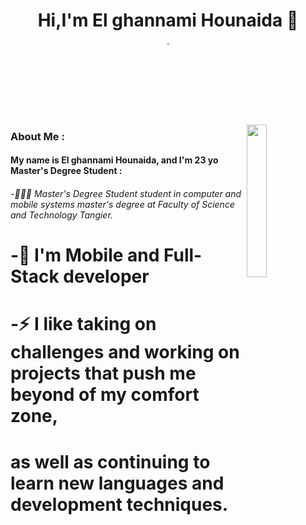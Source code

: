 <h1 align="center">Hi,I'm El ghannami Hounaida 👋</h1>
<p align="center">
  <a href="https://www.linkedin.com/in/el-ghannami-hounaida-a35202216/"><img src="https://cdn-icons-png.flaticon.com/512/174/174857.png" width="3%"/></a>
  </p>
  <img src="https://img.freepik.com/vecteurs-libre/illustration-concept-conception-interaction_114360-1442.jpg?w=740&t=st=1669754518~exp=1669755118~hmac=597b5b2043df8c34de457b141bf0a73a122c3dfd396fc6ce8e040f7089c7c06f" align="right" width="25%"/>
  
### About Me :
#### My name is El ghannami Hounaida, and I'm 23 yo Master's Degree Student :

###### -👨🏻‍🎓 Master's Degree Student student in computer and mobile systems master's degree at Faculty of Science and Technology Tangier.
# -🔭 I'm Mobile and Full-Stack developer
# -⚡ I like taking on challenges and working on projects that push me beyond of my comfort zone,
# as well as continuing to learn new languages and development techniques.

